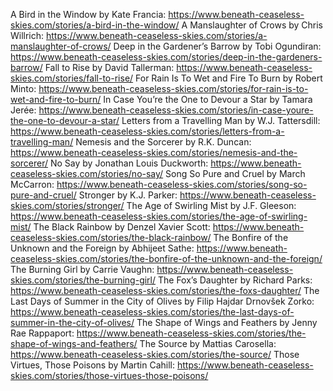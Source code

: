 A Bird in the Window by Kate Francia: https://www.beneath-ceaseless-skies.com/stories/a-bird-in-the-window/
A Manslaughter of Crows by Chris Willrich: https://www.beneath-ceaseless-skies.com/stories/a-manslaughter-of-crows/
Deep in the Gardener’s Barrow by Tobi Ogundiran: https://www.beneath-ceaseless-skies.com/stories/deep-in-the-gardeners-barrow/
Fall to Rise by David Tallerman: https://www.beneath-ceaseless-skies.com/stories/fall-to-rise/
For Rain Is To Wet and Fire To Burn by Robert Minto: https://www.beneath-ceaseless-skies.com/stories/for-rain-is-to-wet-and-fire-to-burn/
In Case You’re the One to Devour a Star by Tamara Jerée: https://www.beneath-ceaseless-skies.com/stories/in-case-youre-the-one-to-devour-a-star/
Letters from a Travelling Man by W.J. Tattersdill: https://www.beneath-ceaseless-skies.com/stories/letters-from-a-travelling-man/
Nemesis and the Sorcerer by R.K. Duncan: https://www.beneath-ceaseless-skies.com/stories/nemesis-and-the-sorcerer/
No Say by Jonathan Louis Duckworth: https://www.beneath-ceaseless-skies.com/stories/no-say/
Song So Pure and Cruel by March McCarron: https://www.beneath-ceaseless-skies.com/stories/song-so-pure-and-cruel/
Stronger by K.J. Parker: https://www.beneath-ceaseless-skies.com/stories/stronger/
The Age of Swirling Mist by J.F. Gleeson: https://www.beneath-ceaseless-skies.com/stories/the-age-of-swirling-mist/
The Black Rainbow by Denzel Xavier Scott: https://www.beneath-ceaseless-skies.com/stories/the-black-rainbow/
The Bonfire of the Unknown and the Foreign by Abhijeet Sathe: https://www.beneath-ceaseless-skies.com/stories/the-bonfire-of-the-unknown-and-the-foreign/
The Burning Girl by Carrie Vaughn: https://www.beneath-ceaseless-skies.com/stories/the-burning-girl/
The Fox’s Daughter by Richard Parks: https://www.beneath-ceaseless-skies.com/stories/the-foxs-daughter/
The Last Days of Summer in the City of Olives by Filip Hajdar Drnovšek Zorko: https://www.beneath-ceaseless-skies.com/stories/the-last-days-of-summer-in-the-city-of-olives/
The Shape of Wings and Feathers by Jenny Rae Rappaport: https://www.beneath-ceaseless-skies.com/stories/the-shape-of-wings-and-feathers/
The Source by Mattias Carosella: https://www.beneath-ceaseless-skies.com/stories/the-source/
Those Virtues, Those Poisons by Martin Cahill: https://www.beneath-ceaseless-skies.com/stories/those-virtues-those-poisons/
